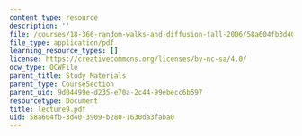 ```yaml
---
content_type: resource
description: ''
file: /courses/18-366-random-walks-and-diffusion-fall-2006/58a604fb3d403909b2801630da3faba0_lecture9.pdf
file_type: application/pdf
learning_resource_types: []
license: https://creativecommons.org/licenses/by-nc-sa/4.0/
ocw_type: OCWFile
parent_title: Study Materials
parent_type: CourseSection
parent_uid: 9d04499e-d235-e70a-2c44-99ebecc6b597
resourcetype: Document
title: lecture9.pdf
uid: 58a604fb-3d40-3909-b280-1630da3faba0
---
```

